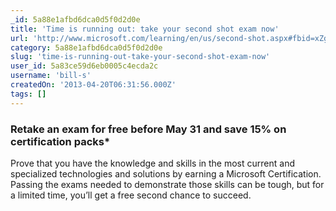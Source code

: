 ```yaml
---
_id: 5a88e1afbd6dca0d5f0d2d0e
title: 'Time is running out: take your second shot exam now'
url: 'http://www.microsoft.com/learning/en/us/second-shot.aspx#fbid=xZg08gQx4DI'
category: 5a88e1afbd6dca0d5f0d2d0e
slug: 'time-is-running-out-take-your-second-shot-exam-now'
user_id: 5a83ce59d6eb0005c4ecda2c
username: 'bill-s'
createdOn: '2013-04-20T06:31:56.000Z'
tags: []
---
```


<h3>Retake an exam for free before May 31 and save 15% on certification packs*</h3>
<div>

Prove that you have the knowledge and skills in the most current and specialized technologies and solutions by earning a Microsoft Certification. Passing the exams needed to demonstrate those skills can be tough, but for a limited time, you’ll get a free second chance to succeed.

</div>
